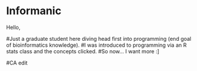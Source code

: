 Informanic
==========
Hello,

#Just a graduate student here diving head first into programming (end goal of bioinformatics knowledge).
#I was introduced to programming via an R stats class and the concepts clicked.
#So now... I want more :]

#CA edit
